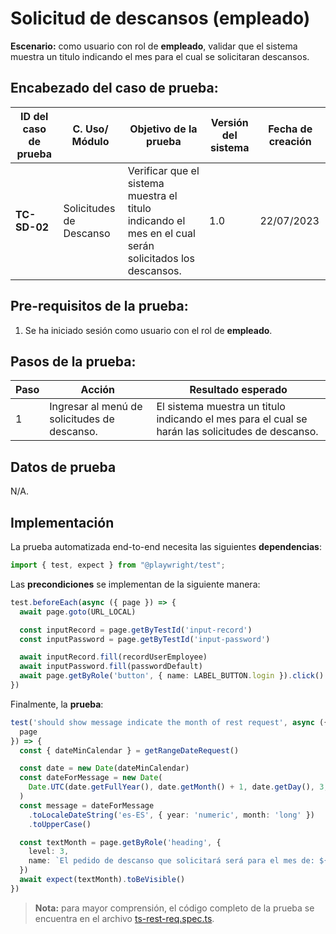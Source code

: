 # Solicitud de descansos (empleado)

**Escenario:** como usuario con rol de **empleado**, validar que el sistema muestra un titulo indicando el mes para el cual se solicitaran descansos.

## Encabezado del caso de prueba:

| ID del caso de prueba | C. Uso/ Módulo | Objetivo de la prueba                                                                        | Versión del sistema | Fecha de creación |
| --------------------- | -------------- | -------------------------------------------------------------------------------------------- | ------------------- | ----------------- |
| **TC-SD-02**          | Solicitudes de Descanso | Verificar que el sistema muestra el titulo indicando el mes en el cual serán solicitados los descansos. | 1.0                 | 22/07/2023        |

## Pre-requisitos de la prueba:

1. Se ha iniciado sesión como usuario con el rol de **empleado**.

## Pasos de la prueba:

| Paso | Acción                                                                 | Resultado esperado                                                                                                                                                               |
| ---- | ---------------------------------------------------------------------- | -------------------------------------------------------------------------------------------------------------------------------------------------------------------------------- |
| 1 | Ingresar al menú de solicitudes de descanso. | El sistema muestra un titulo indicando el mes para el cual se harán las solicitudes de descanso. |

## Datos de prueba

N/A.

## Implementación

La prueba automatizada end-to-end necesita las siguientes **dependencias**:

```typescript
import { test, expect } from "@playwright/test";
```

Las **precondiciones** se implementan de la siguiente manera:

```typescript
test.beforeEach(async ({ page }) => {
  await page.goto(URL_LOCAL)

  const inputRecord = page.getByTestId('input-record')
  const inputPassword = page.getByTestId('input-password')

  await inputRecord.fill(recordUserEmployee)
  await inputPassword.fill(passwordDefault)
  await page.getByRole('button', { name: LABEL_BUTTON.login }).click()
})
```

Finalmente, la **prueba**:

```typescript
test('should show message indicate the month of rest request', async ({
  page
}) => {
  const { dateMinCalendar } = getRangeDateRequest()

  const date = new Date(dateMinCalendar)
  const dateForMessage = new Date(
    Date.UTC(date.getFullYear(), date.getMonth() + 1, date.getDay(), 3, 0, 0)
  )
  const message = dateForMessage
    .toLocaleDateString('es-ES', { year: 'numeric', month: 'long' })
    .toUpperCase()

  const textMonth = page.getByRole('heading', {
    level: 3,
    name: `El pedido de descanso que solicitará será para el mes de: ${message}`
  })
  await expect(textMonth).toBeVisible()
})
```

> **Nota:** para mayor comprensión, el código completo de la prueba se encuentra en el archivo [ts-rest-req.spec.ts]().